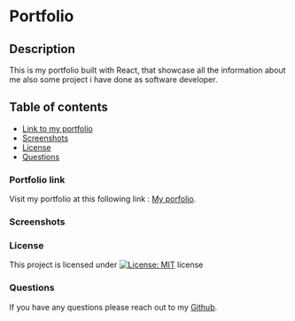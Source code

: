 # Portfolio
## Description
 
  This is my portfolio built with React, that showcase all the information about me also some project i have done as software developer.


## Table of contents

  * [Link to my portfolio](#portfolio-Link)
  * [Screenshots](#screenshots)
  * [License](#License)
  * [Questions](#Questions)

### Portfolio link

Visit my portfolio at this following link : [My porfolio]().

### Screenshots

### License

This project is licensed under [![License: MIT](https://img.shields.io/badge/License-MIT-yellow.svg)](https://opensource.org/licenses/MIT) license


### Questions

If you have any questions please reach out to my [Github](https://github.com/hmd-asg). 

